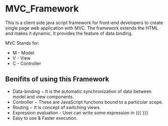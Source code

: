 # MVC_Framework

This is a client side java script framework for front-end developers to create single page web application with MVC. The framework extends the HTML and makes it dynamic. It provides the feature of data binding.

MVC Stands for:
* M - Model
* V - View
* C - Controller

## Benifits of using this Framework
* Data-binding − It is the automatic synchronization of data between model and view components.
* Controller − These are JavaScript functions bound to a particular scope.
* Routing − It is concept of switching views.
* Expression evaluation - User can write some expression in  {{{ }}}
* Easy to use & Faster execution.

